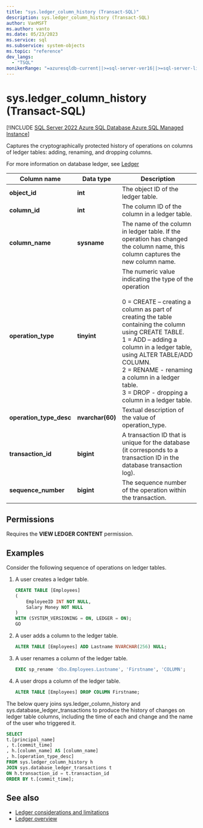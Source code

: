 ```yaml
---
title: "sys.ledger_column_history (Transact-SQL)"
description: sys.ledger_column_history (Transact-SQL)
author: VanMSFT
ms.author: vanto
ms.date: 05/23/2023
ms.service: sql
ms.subservice: system-objects
ms.topic: "reference"
dev_langs:
  - "TSQL"
monikerRange: "=azuresqldb-current||>=sql-server-ver16||>=sql-server-linux-ver16"
---
```

# sys.ledger_column_history (Transact-SQL)

[!INCLUDE [SQL Server 2022 Azure SQL Database Azure SQL Managed Instance](../../includes/applies-to-version/sqlserver2022-asdb-asmi.md)]

Captures the cryptographically protected history of operations on columns of ledger tables: adding, renaming, and dropping columns.

For more information on database ledger, see [Ledger](/azure/azure-sql/database/ledger-overview)

|Column name|Data type|Description|  
|-----------------|---------------|-----------------|
|**object_id**|**int**|The object ID of the ledger table.|
|**column_id**|**int**|The column ID of the column in a ledger table. |
|**column_name**|**sysname**|The name of the column in ledger table. If the operation has changed the column name, this column captures the new column name.|
|**operation_type**|**tinyint**|The numeric value indicating the type of the operation<br/><br/>0 = CREATE – creating a column as part of creating the table containing the column using CREATE TABLE.<br/>1 = ADD – adding a column in a ledger table, using ALTER TABLE/ADD COLUMN. <br/> 2 = RENAME - renaming a column in a ledger table.<br/>3 = DROP - dropping a column in a ledger table.|
|**operation_type_desc**|**nvarchar(60)**|Textual description of the value of operation_type.|
|**transaction_id**| **bigint** | A transaction ID that is unique for the database (it corresponds to a transaction ID in the database transaction log). |
|**sequence_number**| **bigint** | The sequence number of the operation within the transaction. |

## Permissions

Requires the **VIEW LEDGER CONTENT** permission.

## Examples

Consider the following sequence of operations on ledger tables.

1. A user creates a ledger table.

    ```sql
    CREATE TABLE [Employees]
    (
        EmployeeID INT NOT NULL,
        Salary Money NOT NULL
    )
    WITH (SYSTEM_VERSIONING = ON, LEDGER = ON);
    GO
    ```

1. A user adds a column to the ledger table.

    ```sql
    ALTER TABLE [Employees] ADD Lastname NVARCHAR(256) NULL;
    ```

1. A user renames a column of the ledger table.

    ```sql
    EXEC sp_rename 'dbo.Employees.Lastname', 'Firstname', 'COLUMN';
    ```

1. A user drops a column of the ledger table.

    ```sql
    ALTER TABLE [Employees] DROP COLUMN Firstname;
    ```

The below query joins sys.ledger_column_history and sys.database_ledger_transactions to produce the history of changes on ledger table columns, including the time of each and change and the name of the user who triggered it.

```sql
SELECT 
t.[principal_name]
, t.[commit_time]
, h.[column_name] AS [column_name]
, h.[operation_type_desc]
FROM sys.ledger_column_history h
JOIN sys.database_ledger_transactions t
ON h.transaction_id = t.transaction_id
ORDER BY t.[commit_time];
```

## See also

- [Ledger considerations and limitations](../security/ledger/ledger-limits.md)
- [Ledger overview](../security/ledger/ledger-overview.md)
